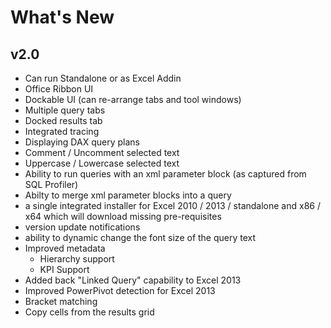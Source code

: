 # What's New
## v2.0
* Can run Standalone or as Excel Addin 
* Office Ribbon UI
* Dockable UI (can re-arrange tabs and tool windows)
* Multiple query tabs
* Docked results tab
* Integrated tracing
* Displaying DAX query plans
* Comment / Uncomment selected text
* Uppercase / Lowercase selected text
* Ability to run queries with an xml parameter block (as captured from SQL Profiler)
* Abilty to merge xml parameter blocks into a query
* a single integrated installer for Excel 2010 / 2013 / standalone and  x86 / x64 which will download missing pre-requisites
* version update notifications
* ability to dynamic change the font size of the query text
* Improved metadata 
	* Hierarchy support
	* KPI Support
* Added back "Linked Query" capability to Excel 2013
* Improved PowerPivot detection for Excel 2013
* Bracket matching
* Copy cells from the results grid
